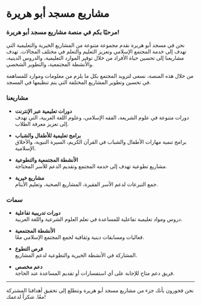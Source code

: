 # مشاريع مسجد أبو هريرة
### مرحبًا بكم في منصة مشاريع مسجد أبو هريرة! 
نحن في مسجد أبو هريرة نقدم مجموعة متنوعة من المشاريع الخيرية والتعليمية التي تهدف إلى خدمة المجتمع الإسلامي وتعزيز التعليم والتعلم في مختلف المجالات. تهدف مشاريعنا إلى تحسين حياة الأفراد من خلال توفير الموارد التعليمية، والدروس الدينية، والأنشطة المجتمعية، والتطوير الشخصي.

من خلال هذه المنصة، نسعى لتزويد المجتمع بكل ما يلزم من معلومات وموارد للمساهمة في تحسين وتطوير المشاريع المختلفة التي يتم تنظيمها في المسجد.

### مشاريعنا

- **دورات تعليمية عبر الإنترنت**  
  دورات متنوعة في علوم الشريعة، الفقه الإسلامي، وعلوم اللغة العربية، التي تهدف إلى تعزيز معرفة الطلاب.
  
- **برامج تعليمية للأطفال والشباب**  
  برامج تنمية مهارات الأطفال والشباب في القرآن الكريم، السيرة النبوية، والأخلاق الإسلامية.
  
- **الأنشطة المجتمعية والتطوعية**  
  مشاريع تطوعية تهدف إلى خدمة المجتمع وتقديم الدعم للأسر المحتاجة.

- **مشاريع خيرية**  
  جمع التبرعات لدعم الأسر الفقيرة، المشاريع الصحية، وتعليم الأيتام.

### سمات

- **دورات تدريبية تفاعلية**  
  دروس ومواد تعليمية تفاعلية للمساعدة في تعلم العلوم الشرعية واللغة العربية.

- **الأنشطة المجتمعية**  
  فعاليات ومسابقات دينية وثقافية لجمع المجتمع الإسلامي معًا.

- **فرص التطوع**  
  المشاركة في الأنشطة الخيرية والتطوعية لدعم المشاريع.

- **دعم مخصص**  
  فريق دعم متاح للإجابة على أي استفسارات أو تقديم المساعدة عند الحاجة.
---

نحن فخورون بأنك جزء من مشاريع مسجد أبو هريرة ونتطلع إلى تحقيق أهدافنا المشتركة معًا. شكراً لدعمك!
